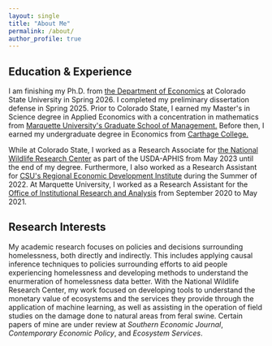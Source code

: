```yaml
---
layout: single
title: "About Me"
permalink: /about/
author_profile: true
---
```




## Education & Experience
I am finishing my Ph.D. from [the Department of Economics](https://economics.colostate.edu/graduate/) at Colorado State University in Spring 2026. I completed my preliminary dissertation defense in Spring 2025. Prior to Colorado State, I earned my Master's in Science degree in Applied Economics with a concentration in mathematics from [Marquette University's Graduate School of Management.](https://www.marquette.edu/business/graduate/ms-applied-economics/) Before then, I earned my undergraduate degree in Economics from [Carthage College.](https://www.carthage.edu/academics/majors-minors/economics/)

While at Colorado State, I worked as a Research Associate for [the National Wildlife Research Center](https://www.aphis.usda.gov/national-wildlife-programs/nwrc) as part of the USDA-APHIS from May 2023 until the end of my degree. Furthermore, I also worked as a Research Assistant for [CSU's Regional Economic Development Institute](https://csuredi.org/) during the Summer of 2022. At Marquette University, I worked as a Research Assistant for the [Office of Institutional Research and Analysis](https://www.marquette.edu/academic-effectiveness/institutional-research-analysis/) from September 2020 to May 2021.

## Research Interests
My academic research focuses on policies and decisions surrounding homelessness, both directly and indirectly. This includes applying causal inference techniques to policies surrounding efforts to aid people experiencing homelessness and developing methods to understand the enurmeration of homelessness data better. With the National Wildlife Research Center, my work focused on developing tools to understand the monetary value of ecosystems and the services they provide through the application of machine learning, as well as assisting in the operation of field studies on the damage done to natural areas from feral swine. Certain papers of mine are under review at *Southern Economic Journal*, *Contemporary Economic Policy*, and *Ecosystem Services*.

